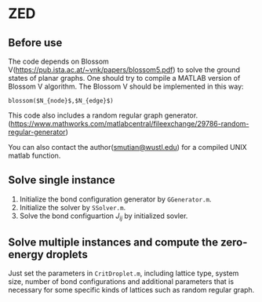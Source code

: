 # ZED
## Before use

The code depends on Blossom V(https://pub.ista.ac.at/~vnk/papers/blossom5.pdf) to solve the ground states of planar graphs. One should try to compile a MATLAB version of Blossom V algorithm. 
The Blossom V should be implemented in this way:

``
blossom($N_{node}$,$N_{edge}$)
``

This code also includes a random regular graph generator.(https://www.mathworks.com/matlabcentral/fileexchange/29786-random-regular-generator)

You can also contact the author(smutian@wustl.edu) for a compiled UNIX matlab function.
## Solve single instance
  1. Initialize the bond configuration generator by `GGenerator.m`.
  2. Initialize the solver by `SSolver.m`.
  3. Solve the bond configuartion $J_{ij}$ by initialized sovler.
## Solve multiple instances and compute the zero-energy droplets
Just set the parameters in `CritDroplet.m`, including lattice type, system size, number of bond configurations and additional parameters that is necessary for some specific kinds of lattices such as random regular graph.
